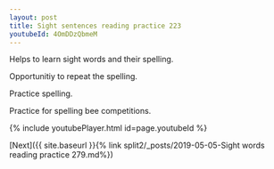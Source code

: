 ```yaml
---
layout: post
title: Sight sentences reading practice 223
youtubeId: 4OmDDzQbmeM
---
```

 
 
Helps to learn sight words and their spelling.

Opportunitiy to repeat the spelling. 

Practice spelling. 
 
Practice for spelling bee competitions. 
 
{% include youtubePlayer.html id=page.youtubeId %}
 
 

[Next]({{ site.baseurl }}{% link  split2/_posts/2019-05-05-Sight words reading practice 279.md%})
 
